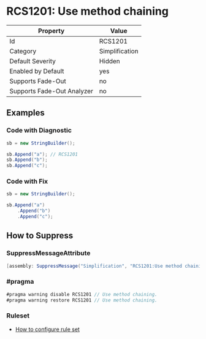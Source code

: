# RCS1201: Use method chaining

Property | Value
--- | ---
Id|RCS1201
Category|Simplification
Default Severity|Hidden
Enabled by Default|yes
Supports Fade\-Out|no
Supports Fade\-Out Analyzer|no

## Examples

### Code with Diagnostic

```csharp
sb = new StringBuilder();

sb.Append("a"); // RCS1201
sb.Append("b");
sb.Append("c");
```

### Code with Fix

```csharp
sb = new StringBuilder();

sb.Append("a")
    .Append("b")
    .Append("c");
```

## How to Suppress

### SuppressMessageAttribute

```csharp
[assembly: SuppressMessage("Simplification", "RCS1201:Use method chaining.", Justification = "<Pending>")]
```

### \#pragma

```csharp
#pragma warning disable RCS1201 // Use method chaining.
#pragma warning restore RCS1201 // Use method chaining.
```

### Ruleset

* [How to configure rule set](../HowToConfigureAnalyzers.md)
